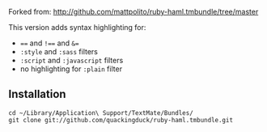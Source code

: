 Forked from: http://github.com/mattpolito/ruby-haml.tmbundle/tree/master

This version adds syntax highlighting for:

* `==` and `!==` and `&=`
* `:style` and `:sass` filters
* `:script` and `:javascript` filters
* no highlighting for `:plain` filter


Installation
------------

    cd ~/Library/Application\ Support/TextMate/Bundles/
    git clone git://github.com/quackingduck/ruby-haml.tmbundle.git